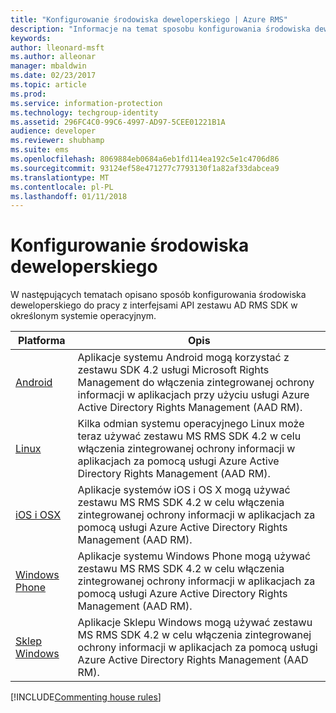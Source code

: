 ```yaml
---
title: "Konfigurowanie środowiska deweloperskiego | Azure RMS"
description: "Informacje na temat sposobu konfigurowania środowiska deweloperskiego do pracy z interfejsami API zestawu AD RMS SDK w określonym systemie operacyjnym."
keywords: 
author: lleonard-msft
ms.author: alleonar
manager: mbaldwin
ms.date: 02/23/2017
ms.topic: article
ms.prod: 
ms.service: information-protection
ms.technology: techgroup-identity
ms.assetid: 296FC4C0-99C6-4997-AD97-5CEE01221B1A
audience: developer
ms.reviewer: shubhamp
ms.suite: ems
ms.openlocfilehash: 8069884eb0684a6eb1fd114ea192c5e1c4706d86
ms.sourcegitcommit: 93124ef58e471277c7793130f1a82af33dabcea9
ms.translationtype: MT
ms.contentlocale: pl-PL
ms.lasthandoff: 01/11/2018
---
```

# <a name="setup-developer-environment"></a>Konfigurowanie środowiska deweloperskiego

W następujących tematach opisano sposób konfigurowania środowiska deweloperskiego do pracy z interfejsami API zestawu AD RMS SDK w określonym systemie operacyjnym.

|Platforma | Opis|
|------|------------|
|[Android](android-sdk.md)| Aplikacje systemu Android mogą korzystać z zestawu SDK 4.2 usługi Microsoft Rights Management do włączenia zintegrowanej ochrony informacji w aplikacjach przy użyciu usługi Azure Active Directory Rights Management (AAD RM).|
|[Linux](linux-setup.md)|Kilka odmian systemu operacyjnego Linux może teraz używać zestawu MS RMS SDK 4.2 w celu włączenia zintegrowanej ochrony informacji w aplikacjach za pomocą usługi Azure Active Directory Rights Management (AAD RM).|
|[iOS i OSX](ios-sdk.md)|Aplikacje systemów iOS i OS X mogą używać zestawu MS RMS SDK 4.2 w celu włączenia zintegrowanej ochrony informacji w aplikacjach za pomocą usługi Azure Active Directory Rights Management (AAD RM).|
|[Windows Phone](windows-phone-apps.md)|Aplikacje systemu Windows Phone mogą używać zestawu MS RMS SDK 4.2 w celu włączenia zintegrowanej ochrony informacji w aplikacjach za pomocą usługi Azure Active Directory Rights Management (AAD RM).|
|[Sklep Windows](winrt-sdk.md)|Aplikacje Sklepu Windows mogą używać zestawu MS RMS SDK 4.2 w celu włączenia zintegrowanej ochrony informacji w aplikacjach za pomocą usługi Azure Active Directory Rights Management (AAD RM).|


[!INCLUDE[Commenting house rules](../includes/houserules.md)]